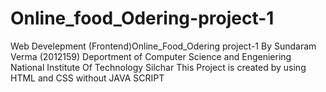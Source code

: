 # Online_food_Odering-project-1
Web Develepment (Frontend)Online_Food_Odering project-1
By Sundaram Verma (2012159) Deportment of Computer Science and Engeniering
National Institute Of Technology Silchar
This Project is created by using HTML and CSS without JAVA SCRIPT
